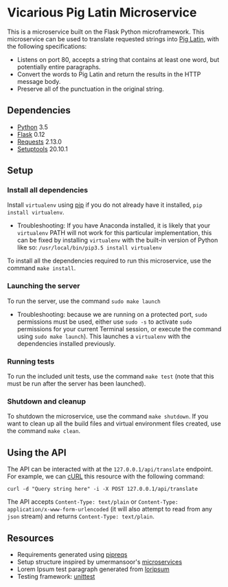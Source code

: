 # Vicarious Pig Latin Microservice
This is a microservice built on the Flask Python microframework. This microservice can be used to translate requested strings into [Pig Latin](https://en.wikipedia.org/wiki/Pig_Latin), with the following specifications:
  - Listens on port 80, accepts a string that contains at least one word, but potentially entire paragraphs.
  - Convert the words to Pig Latin and return the results in the HTTP message body.
  - Preserve all of the punctuation in the original string.

## Dependencies
- [Python](https://www.python.org/) 3.5
- [Flask](http://flask.pocoo.org/) 0.12
- [Requests](http://docs.python-requests.org/en/master/) 2.13.0
- [Setuptools](https://pypi.python.org/pypi/setuptools) 20.10.1

## Setup

### Install all dependencies
Install `virtualenv` using [pip](https://pypi.python.org/pypi/pip) if you do not already have it installed, `pip install virtualenv`.
  - Troubleshooting: If you have Anaconda installed, it is likely that your `virtualenv` PATH will not work for this particular implementation, this can be fixed by installing `virtualenv` with the built-in version of Python like so: `/usr/local/bin/pip3.5 install virtualenv`

To install all the dependencies required to run this microservice, use the command `make install`.

### Launching the server
To run the server, use the command `sudo make launch`
  - Troubleshooting: because we are running on a protected port, `sudo` permissions must be used, either use `sudo -s` to activate `sudo` permissions for your current Terminal session, or execute the command using `sudo make launch`). This launches a `virtualenv` with the dependencies installed previously.

### Running tests
To run the included unit tests, use the command `make test` (note that this must be run after the server has been launched).

### Shutdown and cleanup
To shutdown the microservice, use the command `make shutdown`. If you want to clean up all the build files and virtual environment files created, use the command `make clean`.

## Using the API
The API can be interacted with at the `127.0.0.1/api/translate` endpoint. For example, we can [cURL](https://curl.haxx.se/) this resource with the following command:

`curl -d "Query string here" -i -X POST 127.0.0.1/api/translate`

The API accepts `Content-Type: text/plain` or `Content-Type: application/x-www-form-urlencoded` (it will also attempt to read from any `json` stream) and returns `Content-Type: text/plain`.

## Resources
- Requirements generated using [pipreqs](https://github.com/bndr/pipreqs)
- Setup structure inspired by umermansoor's [microservices](https://github.com/umermansoor/microservices)
- Lorem Ipsum test paragraph generated from [loripsum](http://loripsum.net/)
- Testing framework: [unittest](https://docs.python.org/2/library/unittest.html)